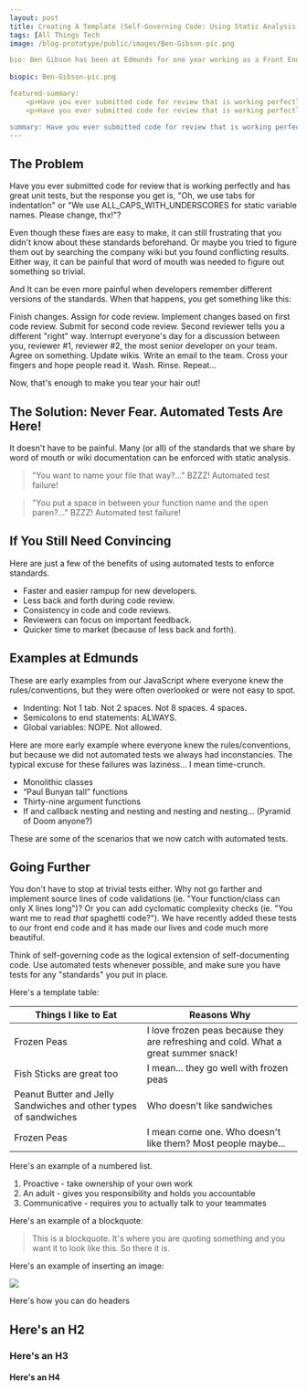 ```yaml
---
layout: post
title: Creating A Template (Self-Governing Code: Using Static Analysis and Automated Testing to Eliminate Word-of-Mouth Standards)
tags: [All Things Tech
image: /blog-prototype/public/images/Ben-Gibson-pic.png

bio: Ben Gibson has been at Edmunds for one year working as a Front End Engineer. He is currently working on a User Generated Content project that aims to improve user experience submitting reviews for consumers, auto repair services, and dealerships. In his spare time he enjoys recording music and traveling with his wife.
 
biopic: Ben-Gibson-pic.png

featured-summary:
    <p>Have you ever submitted code for review that is working perfectly and has great unit tests, but the response you get is, "Oh, we use tabs for indentation" or "We use ALL_CAPS_WITH_UNDERSCORES for static variable names. Please change, thx!"?</p>
    <p>Have you ever submitted code for review that is working perfectly and has great unit tests, but the response you get is, "Oh, we use tabs for indentation" or "We use ALL_CAPS_WITH_UNDERSCORES for static variable names. Please change, thx!"? Even though these fixes are easy to make, it can still frustrating that you didn't know about these standards beforehand.  Or maybe you tried to figure them out by searching the company wiki but you found conflicting results.  Either way, it can be painful that word of mouth was needed to figure out something so trivial.</p>

summary: Have you ever submitted code for review that is working perfectly and has great unit tests, but the response you get is, "Oh, we use tabs for indentation" or "We use ALL_CAPS_WITH_UNDERSCORES for static variable names. Please change, thx!"?
---
```


<h2 class="question-heading">The Problem</h2>

Have you ever submitted code for review that is working perfectly and has great unit tests, but the response you get is, "Oh, we use tabs for indentation" or "We use ALL_CAPS_WITH_UNDERSCORES for static variable names. Please change, thx!"?

Even though these fixes are easy to make, it can still frustrating that you didn't know about these standards beforehand.  Or maybe you tried to figure them out by searching the company wiki but you found conflicting results.  Either way, it can be painful that word of mouth was needed to figure out something so trivial.

And It can be even more painful when developers remember different versions of the standards.  When that happens, you get something like this: 

Finish changes. Assign for code review.  Implement changes based on first code review.  Submit for second code review.  Second reviewer tells you a different "right" way.  Interrupt everyone's day for a discussion between you, reviewer #1, reviewer #2, the most senior developer on your team.  Agree on something.  Update wikis.  Write an email to the team.  Cross your fingers and hope people read it.  Wash.  Rinse.  Repeat...

Now, that's enough to make you tear your hair out!

<h2 class="question-heading">The Solution: Never Fear. Automated Tests Are Here!</h2>

It doesn't have to be painful.  Many (or all) of the standards that we share by word of mouth or wiki documentation can be enforced with static analysis.

> "You want to name your file that way?..." BZZZ! Automated test failure!
    
> "You put a space in between your function name and the open paren?..." BZZZ! Automated test failure!

<h2 class="question-heading">If You Still Need Convincing</h2>  

Here are just a few of the benefits of using automated tests to enforce standards. 

* Faster and easier rampup for new developers.
* Less back and forth during code review.
* Consistency in code and code reviews.
* Reviewers can focus on important feedback.
* Quicker time to market (because of less back and forth).

<h2 class="question-heading">Examples at Edmunds</h2>

These are early examples from our JavaScript where everyone knew the rules/conventions, but they were often overlooked or were not easy to spot.

* Indenting:  Not 1 tab.  Not 2 spaces.  Not 8 spaces.  4 spaces. 
* Semicolons to end statements: ALWAYS.
* Global variables:  NOPE.  Not allowed.

Here are more early example where everyone knew the rules/conventions, but because we did not automated tests we always had inconstancies.  The typical excuse for these failures was laziness... I mean time-crunch.

* Monolithic classes
* “Paul Bunyan tall” functions
* Thirty-nine argument functions
* If and callback nesting and nesting and nesting and nesting... (Pyramid of Doom anyone?)

These are some of the scenarios that we now catch with automated tests.

<h2 class="question-heading">Going Further</h2>

You don't have to stop at trivial tests either.  Why not go farther and implement source lines of code validations (ie. "Your function/class can only X lines long")?  Or you can add cyclomatic complexity checks (ie. "You want me to read _that_ spaghetti code?").  We have recently added these tests to our front end code and it has made our lives and code much more beautiful.

Think of self-governing code as the logical extension of self-documenting code.  Use automated tests whenever possible, and make sure you have tests for any "standards" you put in place.






Here's a template table:

| Things I like to Eat | Reasons Why |
| ------ | ----------- |
| Frozen Peas | I love frozen peas because they are refreshing and cold.  What a great summer snack! |
| Fish Sticks are great too| I mean... they go well with frozen peas |
| Peanut Butter and Jelly Sandwiches and other types of sandwiches | Who doesn't like sandwiches|
| Frozen Peas | I mean come one.  Who doesn't like them?  Most people maybe... |

Here's an example of a numbered list.

1. Proactive - take ownership of your own work
2. An adult - gives you responsibility and holds you accountable
3. Communicative - requires you to actually talk to your teammates

Here's an example of a blockquote:

> This is a blockquote.  It's where you are quoting something and you want it to look like this.  So there it is.

Here's an example of inserting an image:

<img src="{{site.baseimagesurl}}/edmunds-technology.png" />

Here's how you can do headers

## Here's an H2
### Here's an H3
#### Here's an H4



